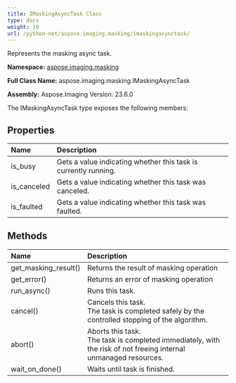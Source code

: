 ```yaml
---
title: IMaskingAsyncTask Class
type: docs
weight: 10
url: /python-net/aspose.imaging.masking/imaskingasynctask/
---
```


Represents the masking async task.

**Namespace:** [aspose.imaging.masking](/imaging/python-net/aspose.imaging.masking/)

**Full Class Name:** aspose.imaging.masking.IMaskingAsyncTask

**Assembly:**  Aspose.Imaging Version: 23.6.0

The IMaskingAsyncTask type exposes the following members:
## **Properties**
|**Name**|**Description**|
| :- | :- |
|is_busy|Gets a value indicating whether this task is currently running.|
|is_canceled|Gets a value indicating whether this task was canceled.|
|is_faulted|Gets a value indicating whether this task was faulted.|
## **Methods**
|**Name**|**Description**|
| :- | :- |
|get_masking_result()|Returns the result of masking operation|
|get_error()|Returns an error of masking operation|
|run_async()|Runs this task.|
|cancel()|Cancels this task.<br/>            The task is completed safely by the controlled stopping of the algorithm.|
|abort()|Aborts this task.<br/>            The task is completed immediately, with the risk of not freeing internal unmanaged resources.|
|wait_on_done()|Waits until task is finished.|
